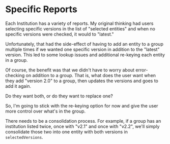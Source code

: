 # Specific Reports

Each Institution has a variety of reports. My original thinking
had users selecting specific versions in the list of "selected
entities" and when no specific versions were checked, it would
to "latest."

Unfortunately, that had the side-effect of having to add an
entity to a group multiple times if we wanted one specific version
in addition to the "latest" version. This led to some lookup
issues and additional re-keying each entity in a group.

Of course, the benefit was that we didn't have to worry about
error-checking on addition to a group. That is, what does the user
want when they add "version 2.0" to a group, then updates the
versions and goes to add it again.

Do they want both, or do they want to replace one?

So, I'm going to stick with the re-keying option for now and
give the user more control over what's in the group.

There needs to be a consolidation process. For example, if a
group has an institution listed twice, once with "v2.1" and
once with "v2.2", we'll simply consolidate those two into one
entity with both versions in `selectedVersions`.